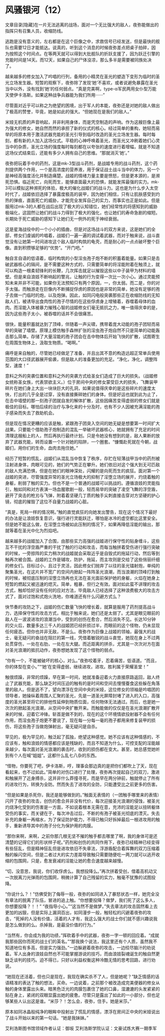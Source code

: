 # 风骚银河（12）

文章目录[隐藏]在一片无法逃离的战场，面对一个无比强大的敌人，夜弥能做出的指挥只有召集人员，收缩防线。

逃跑是没有意义的，左右都是在这个巨像之中，求救信号已经发送，但是最快的舰队也需要12日才能抵达。说真的，听到这个消息的时候夜弥差点把桌子拍碎，因为按照这个时间点。在等两天就可以得到大批舰队的折跃支援了，因为跃迁引擎的充能时间是14天。而12天，如果自己的尸体没凉，那么多半是需要被同族处决了。

越来越多的修女加入了吟唱的行列，备用的小精灵在圣光的塑造下变形为临时的圣光立场发生器。短暂的观察下，夜弥除了发现‘她’不喜欢，或者说避免暴露在圣光当中以外，没有找到‘她’的任何弱点。“真是完美啊，type-α军民两用女仆型万能天使伊卡洛斯。如果这种战争兵器能为我们所用······”

尽管面对近乎可以称之为绝望的困境，出于军人的本能，夜弥还是对她的敌人做出了极高的赞誉，毕竟，她是如此的强大。“但她现在是我们的敌人。”

米娅无机质的声音响起，并非利用身体，而是凭空制造的声响。作为这艘巨像上最为强大的修女，她自然而然的承担了新的仪式的核心。经过简单的重构，她轻而易举的将原本用于激活武器充能的圣光引导到临时改造的圣光立场发生器。每时每刻，都有新的人加入这场仪式。平稳的心神呼唤着圣光，而圣光又冲刷着她们心灵当中的杂质，圣光立场的强度每时每刻都在以夸张的速度进行着增幅，就是不知道这场仪式结束后，还能有多少人拥有自己的思维。“那就消灭‘她’。”

夜弥把玩着手中的药剂，这是mk-3型战斗药剂，是战姬专用的战斗药剂，这个药剂提供两个作用，一个是高浓度的营养液，用于保证战士战斗当中的体力，另一个是神经高强度活化并制造痛楚。战姬的情绪力量主要是愤怒，但是更本源的，是濒死恐惧。临近死亡，向死而生，能够直面最大的恐惧，就能发挥最强的实力。mk-3可以模拟这种濒死的体验，极大的催化战姬们的战斗力。这也是为什么步入太空时代了，战姬依旧选择了暴露度极高的装甲，因为她们相信，只有让肌肤感受到灼热的弹痕，直面死亡的威胁，才能完全发挥自己的实力，而事实也正是如此。但是服用过mk-3的人都在战后出现了极大的认知错位，她们经常性的将感知到的威胁极端化，这固然让她们的战斗力得到了极大的强化，也让她们的寿命急剧的缩短。长期处于死亡威胁的感知下让她们无一例外的死于神经衰弱。

这是星海战役中的一个小小的插曲，但是对这场战斗的双方来说，这是她们的全部，修女们虔诚的吟唱着，战姬们一遍一遍的调试着武器，而对于触来说，战斗直觉没有让她第一时间进攻这个敌人临时构筑的龟壳，而是耐心的一点点破坏整个巨像。直到积攒够足够的“优势”。“开门吧。”

触自言自语的低语着，临时构筑的小型淫虫孢子炮不断的积蓄着能量。如果只是击破武器核心的隔间，是不需要这种方式的，只需要简单的将淫能附着在触须上，就可以构造一根柔韧锋利的长鞭，几次挥击就足以摧毁这些以中子装甲为材料的墙壁。但是来自浪妓不断响起的警兆，让触的行为变得一次比一次小心。通过灵能预知未来并非不可能，如果你无法预知只有两个原因，一，你太弱。而二是，你的对手太强。而触游走在巨像内不断捕捉俘虏的原因也是非常的简单，她没有足够的孢子去做一门临时的炮，以及炮弹。因此，如同闪电般突袭那些正在收缩防线的无知敌人们，被诱导出食肉性的孢子尽情的在这些俘虏身上增殖着，吞噬着母体的血肉。而淫能入体被暴力摧残心智的战姬修女们毫无抵抗之力，唯一值得庆幸的是，因为这些孢子太小，被吞噬的话并不会很痛苦。

很快，能量积蓄就达到了顶峰，伴随着一声尖啸，携带着庞大动能的孢子团轻而易举的突破了墙壁。原理上模仿触手森林扩张的淫虫孢子炮自然不只是简单的动能轰击那么简单。存储了大量淫能的孢子团会在击中物体后开始飞快的扩散，试图寄生在周围生物体上，汲取生物质。“喝啊。”

痛呼是来自触的，尽管她已经做足了准备，并且出其不意的构造远超正常单兵使用范围的大口径武器展开偷袭，但是敌人的准备更加的充足。“净化，净化，调整阵型，速度！”

意料之外的突袭位置和意料之外的突袭方式给圣女们造成了巨大的损失。（战姬修女统称圣女族，代表禁欲主义。）位于房间中央的修女蒙受巨大的损失，飞舞装甲碎片在她们身上大出一块块巨大的孔洞，如果说值得庆幸的是这些碎片的速度太快，打出的几乎全是过穿，没有直接撕碎她们的身体。但是好运也就到此为止了，在击中墙壁的那一刻孢子团就自发的解体扩散，这些因痛苦变得虚弱的修女们就是极佳的目标。哪怕后续的治疗与净化来的十分及时，也有不少人因被充满淫能的孢子感染而失去了救助机会。

但是现在情况更糟的应该是触，紧跟孢子团突入空间的她无疑是想要第一时间扩大战果。只要能个借助孢子炮制造的混乱一举破坏武器核心，她就拥有了充足的时间清理这艘船上的人，然后再执行最终计划。只是令她没有想到的是，敌人果断的放弃了武器充能，转而设置一个针对她的陷阱，一个圈套。“慷慨赴死就在今朝，战姬们，用你们的生命，血肉去拖住她。”

经历了短暂的慌乱，战姬们从混乱当中恢复了秩序，存贮在轻薄战甲当中的药剂被注射进身体，肉眼可见的，她们的气势正在攀升。她们依旧对这个强大到无可匹敌的敌人充满恐惧，但是在她们的眼神深处，闪耀的是向死而生的疯狂。面对第一个战姬的突进，尽管强度异常的圣光立场极大的抑制了淫堕立场的展开，灼烧着触的身躯，削弱了触的实力。但也不是一个普通的战姬可以挑战的。遵循浪妓的灵能指引，触如同和对方表演一场血腥歌剧一般，轻而易举的突破了凌空飞舞的浮空盾，避开了突击的枪刃与飞弹，附着着坚硬几丁质的触手尖刺直接击穿对方坚硬的护心镜，彻底的摧毁了这位不自量力战姬的心脏。

“真是，死局一样的情况啊。”触的直觉疯狂的向她发出警告，现在这个情况下最好的办法是让浪妓恢复意识，强行进行灵能跃迁，哪怕是冰冷的虚空都比这里安全。但是她不能这么做，在淫堕立场被如此压制的情况下，如果再降低淫能的输出，那就等着在圣光中化为烈焰吧。

越来越多的战姬加入了合围，由那些实力高强的战姬进行保守性的贴身缠斗，这些互不干扰的浮空盾严重的干扰了触的行动和攻击，而每当触拼着受伤进行强行突破的时候，一旁掠阵的实力稍次的战姬就会采取近乎是自毁式的拖延行动，然后等到触再次被合围。战姬的工作是辅攻，防护，拖延，而主攻则是交给了这些俏丽纤细的修女们。目标过小，且过于灵活，因此修女们抛弃了以往的圣光镭射炮，单纯的聚集圣光，在这片并不宽广的空间内掀起一阵阵圣光浪潮，而当浪潮的顶峰打到触的时候，被彻底压制的淫堕立场再也无法在圣光面前保护她的身躯，火焰在她身上短暂的燃起又被迅速的熄灭。简单，粗暴，但行之有效。面对如此蛮不讲理的攻击方式，触却恰好没有任何的应对方法，毕竟敌人已经选择了这种浪费极大的攻击方式了，面对过饱和式炮火洗地，你难道还有什么闪避方式么？

快节奏的攻防之下，战姬的伤亡数量飞快的增长着，就算是服用了药剂提高战斗力，选择保守性的攻击方式，相比于触来说，她们还是太弱了。尤其是眼见眼前的敌人在一波波进攻的浪潮当中，受到的创伤在愈合，然后消失不见。长达10分钟的交火后，数量多达三千人的战姬团已经折损过半，而眼前的这个怪物，仍未显现任何疲态。但你也并非无敌，不是么。夜弥作为巨像上战姬的领袖，最强大的战士，毫无疑问的奋战在阻拦的第一线，凭借着敏锐的战斗直觉，她现在身上不过两处贯穿伤，一处在右肋，一处在左大腿。而近距离的拼杀，尤其是一次次对方在面对圣光浪潮的抵抗动作，夜弥想她发现了这个怪物的弱点。

“你有一个，不能被破坏的核心，对么。”夜弥咬着牙，忍着痛苦，低语道。“而且，你的体型在变小。”“‘她’在变得虚弱，继续进攻，进攻。胜利属于荣耀圣堂！”

触很烦躁，非常的烦躁，早在第一时间，她就准备迎着火力直接原路返回，敌人终止了武器充能，那么缺乏时间压迫的触有的是时间和空间去慢慢蚕食这些躲在角落里的敌人。但是逃不了，望向漂浮在空间中央的米娅，这位修女的领袖是吟唱团的领导者，她操纵着周围人汇聚的圣光，先是一道圣光屏障封堵了进入的入口，高强度的圣光甚至将它的排他性延伸到物质位面，任何物体无法通过。而后，也是她一次次的掀起圣光浪潮，从空间中央扩散开来。而触能做的仅仅是在圣光浪潮扩散开来的时候，迎着它冲锋。斩首是做不到的，现在的这个环境情欲投射器不会有任何作用，而淫虫孢子炮更不要说了，现在每一分每一毫的孢子都用来修复装甲的损伤，将这些孢子当做炮弹射出，毫无疑问是自杀。

罕见的，极为罕见的，触泛起了孤独，绝望这种感觉。她不应该有这种情感的，不应该有，触和浪妓的情感都应该是残缺的，而且不知道为什么，可控支配的淫能越来越少，每次面对圣光浪潮的袭击时，收到的损伤都在变大。甚至，她总感觉她听到有个人在喊“姐姐”。这都什么乱七八杂的东西。

“怪物，你要死了吧，伊卡洛斯，哼，理事会那边真的是把你们都吹上了天，现在看起来，也不过如此。”简单的对伤口进行了处理，夜弥再次提起自己的双刀，激进和触展开了近身搏杀，这并非什么莽撞寻死，而是早在两分钟前，触就停止了所有的进攻行为，转换为全防。然而失去了进攻的全防，只能遭受比之前更多的伤害。

“但是如果是杀死你，我还是能够做到的。”触面无表情的（一团触手哪里来的表情）闪开了夜弥的攻击，创伤的愈合并非没有代价，每次迎接圣光浪潮的侵蚀，被圣光灼烧净化受到的伤害是一方面，不如说着根本无需在意，充沛的淫能足以扭转躯体受伤的事实，而关键在于，每次冲击过后，不断的有孢子被圣光彻底的湮灭。失去补充的身躯一再缩水，为了保证防护能力，不得已触只好拆掉最后一根进攻用的触手，重新诱导其中的孢子分化为保护用的肉膜。

“那你来啊，来啊，之前你那几根无坚不摧的触手都去哪里了啊，我的身体可是还清楚的记得它们的形状样子呢。”药剂和创伤的共同作用下，夜弥已经精神已经变得有些狂乱，但是精神狂乱但是进攻依旧不失章法，浮游盾配合着挥舞的双刀压缩着触的躲闪空间，但是二者过大的实力差距导致触只需要随便吃一两刀就可以逃开收缩的包围网，只是，愈发衰减的淫能让她的愈合速度越来越慢。

“切，没意思，我说，你们收俘虏么。我想投降么。”再次拼着受创，借着高机动又一次脱离刀光弹雨的包围网，稍微计算了自己残留的实力，触毫不犹豫的试图投降。

“你说什么？！”仿佛受到了侮辱一般，夜弥的如同进入了暴怒状态一样，她完全没有章法的脱离了队伍，冒进的追上触。“你想要投降？做梦，我们死了这么多人，你想要投降？！！” “夜指导小心。”“这当然不是做梦。”失去章法的攻击固然看上去更加的凶狠，但是实际上漏洞百出，如同漫步一般，触轻松的闪避着夜弥的攻击，“死掉的人没有价值，活着的人才有，我这么强大的战士你们就不感兴趣说我是怎么做到的么。杀掉我，是最没价值的行为。”

“当然有，你会成为我的功绩，”挥砍着手中的武器，夜弥一字一顿的回应着。“成就我那些因你而死的战士们的英名。”“那我换个说法，我这里还有个人质，虽然我不知道地位有多高，但是实力强劲。”一边躲避着夜弥的攻击，一边绞尽脑汁的劝说着。军人出身的浪妓自然也不可能掌握游说的技巧，而由浪妓裂魂诞生的触自然更缺乏谈判的技巧。迫不得已，只好以利益权衡这种冷酷无情的思考回路，进行劝说。

“她现在还活着，但也只是现在，我现在确实杀不了人，但是她呢？”缺乏情感的话语精准的表达了触的想法，买命。一边说着，之前那个被改造成完美便器的修女从触的身体里露出头来。暗黑色泛光的肉膜包裹住了她的口鼻，湿漉漉的头发紧紧的贴在身上，紧闭的双眼显露出她的疲惫。尽管只是露出了如此的一小部分，但也足够某些人认出这是谁。“米莎？！怎么会，夜弥，住手。她是米莎。”

原本如同冰晶般纯净的眼眸中投射出了慌乱的情感，漂浮在房间正中央的米娅说出了战斗开始以来的第一句话。“她是我妹妹。”

艾利浩斯图书馆领域作者认证：御坂
艾利浩斯学院认证：文豪试炼大赛一期季军